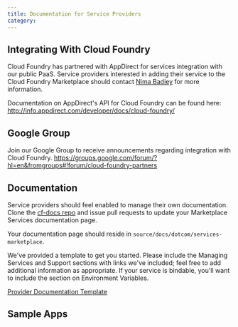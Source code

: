 ```yaml
---
title: Documentation for Service Providers
category: 
---
```


## Integrating With Cloud Foundry

Cloud Foundry has partnered with AppDirect for services integration with our public PaaS. Service providers interested in adding their service to the Cloud Foundry Marketplace should contact [Nima Badiey](mailto:nbadiey@gopivotal.com) for more information. 

Documentation on AppDirect's API for Cloud Foundry can be found here:
http://info.appdirect.com/developer/docs/cloud-foundry/

## Google Group

Join our Google Group to receive announcements regarding integration with Cloud Foundry.
https://groups.google.com/forum/?hl=en&fromgroups#!forum/cloud-foundry-partners

## <a id='docs'></a>Documentation ##

Service providers should feel enabled to manage their own documentation. Clone the [cf-docs repo](https://github.com/cloudfoundry/cf-docs) and issue pull requests to update your Marketplace Services documentation page. 

Your documentation page should reside in `source/docs/dotcom/services-marketplace`.

We've provided a template to get you started. Please include the Managing Services and Support sections with links we've included; feel free to add additional information as appropriate. If your service is bindable, you'll want to include the section on Environment Variables. 

[Provider Documentation Template](provider-template.html)

## <a id='sample-apps'>Sample Apps ##
